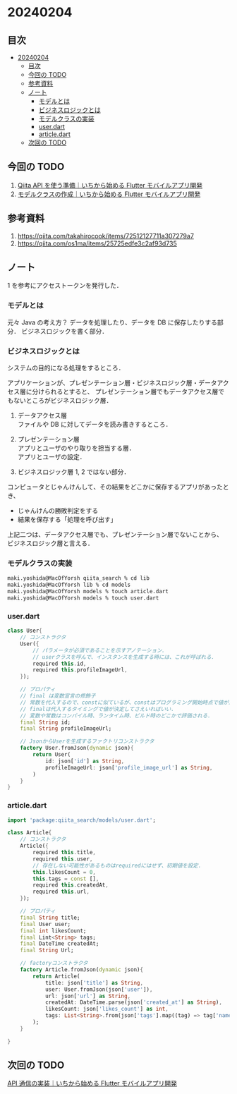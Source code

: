 # 20240204

## 目次

- [20240204](#20240204)
  - [目次](#目次)
  - [今回の TODO](#今回の-todo)
  - [参考資料](#参考資料)
  - [ノート](#ノート)
    - [モデルとは](#モデルとは)
    - [ビジネスロジックとは](#ビジネスロジックとは)
    - [モデルクラスの実装](#モデルクラスの実装)
    - [user.dart](#userdart)
    - [article.dart](#articledart)
  - [次回の TODO](#次回の-todo)

## 今回の TODO

1. [Qiita API を使う準備｜いちから始める Flutter モバイルアプリ開発](https://zenn.dev/heyhey1028/books/flutter-basics/viewer/hands_on_1)
2. [モデルクラスの作成｜いちから始める Flutter モバイルアプリ開発](https://zenn.dev/heyhey1028/books/flutter-basics/viewer/hands_on_2)

## 参考資料

1. https://qiita.com/takahirocook/items/72512127711a307279a7
2. https://qiita.com/os1ma/items/25725edfe3c2af93d735

## ノート

1 を参考にアクセストークンを発行した．

### モデルとは

元々 Java の考え方？
データを処理したり、データを DB に保存したりする部分．
ビジネスロジックを書く部分．

### ビジネスロジックとは

システムの目的になる処理をするところ．

アプリケーションが、プレゼンテーション層・ビジネスロジック層・データアクセス層に分けられるとすると、
プレゼンテーション層でもデータアクセス層でもないところがビジネスロジック層．

1. データアクセス層  
   ファイルや DB に対してデータを読み書きするところ．

2. プレゼンテーション層  
   アプリとユーザのやり取りを担当する層．  
   アプリとユーザの設定．

3. ビジネスロジック層
   1, 2 ではない部分．

コンピュータとじゃんけんして、その結果をどこかに保存するアプリがあったとき、

- じゃんけんの勝敗判定をする
- 結果を保存する「処理を呼び出す」

上記二つは、データアクセス層でも、プレゼンテーション層でないことから、  
ビジネスロジック層と言える．

### モデルクラスの実装

```bash
maki.yoshida@MacOfYorsh qiita_search % cd lib
maki.yoshida@MacOfYorsh lib % cd models
maki.yoshida@MacOfYorsh models % touch article.dart
maki.yoshida@MacOfYorsh models % touch user.dart
```

### user.dart

```dart
class User{
    // コンストラクタ
    User({
        // パラメータが必須であることを示すアノテーション．
        // userクラスを呼んで、インスタンスを生成する時には、これが呼ばれる．
        required this.id,
        required this.profileImageUrl,
    });

    // プロパティ
    // final は変数宣言の修飾子
    // 常数を代入するので、constに似ているが、constはプログラミング開始時点で値が決まっている必要がある本気の常数．
    // finalは代入するタイミングで値が決定してさえいればいい．
    // 変数や常数はコンパイル時、ランタイム時、ビルド時のどこかで評価される．
    final String id;
    final String profileImageUrl;

    // JsonからUserを生成するファクトリコンストラクタ
    factory User.fromJson(dynamic json){
        return User(
            id: json['id'] as String,
            profileImageUrl: json['profile_image_url'] as String,
        )
    }
}
```

### article.dart

```dart
import 'package:qiita_search/models/user.dart';

class Article{
    // コンストラクタ
    Article({
        required this.title,
        required this.user,
        // 存在しない可能性があるものはrequiredにはせず、初期値を設定．
        this.likesCount = 0,
        this.tags = const [],
        required this.createdAt,
        required this.url,
    });

    // プロパティ
    final String title;
    final User user;
    final int likesCount;
    final Lint<String> tags;
    final DateTime createdAt;
    final String Url;

    // factoryコンストラクタ
    factory Article.fromJson(dynamic json){
        return Article(
            title: json['title'] as String,
            user: User.fromJson(json['user']),
            url: json['url'] as String,
            createdAt: DateTime.parse(json['created_at'] as String),
            likesCount: json['likes_count'] as int,
            tags: List<String>.from(json['tags'].map((tag) => tag['name'])),
        );
    }

}
```

## 次回の TODO

[API 通信の実装｜いちから始める Flutter モバイルアプリ開発](https://zenn.dev/heyhey1028/books/flutter-basics/viewer/hands_on_3)
